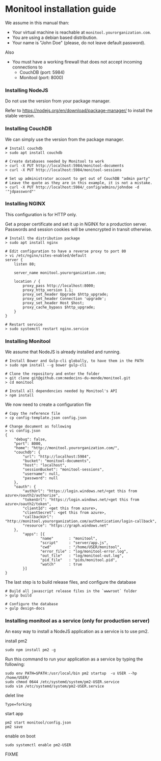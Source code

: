 # Monitool installation guide

We assume in this manual than:

- Your virtual machine is reachable at `monitool.yourorganization.com`.
- You are using a debian based distribution.
- Your name is "John Doe" (please, do not leave default password).

Also
- You must have a working firewall that does not accept incoming connections to
	- CouchDB (port: 5984)
	- Monitool (port: 8000)

### Installing NodeJS

Do not use the version from your package manager.

Refer to https://nodejs.org/en/download/package-manager/ to install the stable version.


### Installing CouchDB

We can simply use the version from the package manager.
	
	# Install couchdb
	> sudo apt install couchdb

	# Create databases needed by Monitool to work
	> curl -X PUT http://localhost:5984/monitool-documents
	> curl -X PUT http://localhost:5984/monitool-sessions

	# Set up administrator account to get out of CouchDB "admin party"
	# Leave the quote as they are in this example, it is not a mistake.
	> curl -X PUT http://localhost:5984/_config/admins/johndoe -d '"jdpassword"'

### Installing NGINX

This configuration is for HTTP only.

Get a proper certificate and set it up in NGINX for a production server. Passwords and session cookies will be unencrypted in transit otherwise.

	# Install the distribution package
	> sudo apt install nginx

	# Edit configuration to have a reverse proxy to port 80
	> vi /etc/nginx/sites-enabled/default
	server {
		listen 80;

		server_name monitool.yourorganization.com;	

		location / {
			proxy_pass http://localhost:8000;
			proxy_http_version 1.1;
			proxy_set_header Upgrade $http_upgrade;
			proxy_set_header Connection 'upgrade';
			proxy_set_header Host $host;
			proxy_cache_bypass $http_upgrade;
		}
	}

	# Restart service
	> sudo systemctl restart nginx.service


### Installing Monitool

We assume that NodeJS is already installed and running.

	# Install Bower and Gulp-cli globally, to have them in the PATH
	> sudo npm install --g bower gulp-cli

	# Clone the repository and enter the folder
	> git clone git@github.com:medecins-du-monde/monitool.git
	> cd monitool

	# Install all dependencies needed by Monitool's API
	> npm install

We now need to create a configuration file

	# Copy the reference file
	> cp config-template.json config.json
	
	# Change document as following
	> vi config.json
	{
		"debug": false,
		"port": 8000,
		"home": "http://monitool.yourorganization.com/",
		"couchdb": {
			"url": "http://localhost:5984",
			"bucket": "monitool-documents",
			"host": "localhost",
			"sessionBucket": "monitool-sessions",
			"username": null,
			"password": null
		},
		"oauth": {
			"authUrl": "https://login.windows.net/<get this from azure>/oauth2/authorize",
			"tokenUrl": "https://login.windows.net/<get this from azure>/oauth2/token",
			"clientId": <get this from azure>,
			"clientSecret": <get this from azure>,
			"callbackUrl": "http://monitool.yourorganization.com/authentication/login-callback",
			"resource": "https://graph.windows.net"
		},
        	"apps": [{
                	"name"       : "monitool",
                	"script"     : "server/app.js",
                	"cwd"        : "/home/USER/monitool",
                	"error_file" : "log/monitool-error.log",
                	"out_file"   : "log/monitool-out.log",
                	"pid_file"   : "pids/monitool.pid",
                	"watch"      : true
        	}]
	}


The last step is to build release files, and configure the database

	# Build all javascript release files in the `wwwroot` folder
	> gulp build

	# Configure the database
	> gulp design-docs

### Installing monitool as a service (only for production server)

An easy way to install a NodeJS application as a service is to use pm2.

install pm2

	sudo npm install pm2 -g
	
Run this command to run your application as a service by typing the following:

	sudo env PATH=$PATH:/usr/local/bin pm2 startup  -u USER --hp /home/USER/
	sudo chmod 0644 /etc/systemd/system/pm2-USER.service
	sudo vim /etc/systemd/system/pm2-USER.service
	
delet line

	Type=forking
	
start app

	pm2 start monitool/config.json
	pm2 save
	
enable on boot

	sudo systemctl enable pm2-USER
	


FIXME
